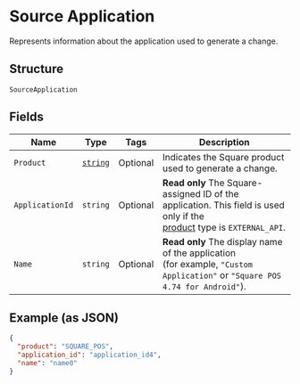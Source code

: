 
# Source Application

Represents information about the application used to generate a change.

## Structure

`SourceApplication`

## Fields

| Name | Type | Tags | Description |
|  --- | --- | --- | --- |
| `Product` | [`string`](../../doc/models/product.md) | Optional | Indicates the Square product used to generate a change. |
| `ApplicationId` | `string` | Optional | __Read only__ The Square-assigned ID of the application. This field is used only if the<br>[product](entity:Product) type is `EXTERNAL_API`. |
| `Name` | `string` | Optional | __Read only__ The display name of the application<br>(for example, `"Custom Application"` or `"Square POS 4.74 for Android"`). |

## Example (as JSON)

```json
{
  "product": "SQUARE_POS",
  "application_id": "application_id4",
  "name": "name0"
}
```

